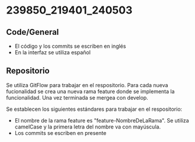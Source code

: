 # 239850_219401_240503


## Code/General
- El  código y los commits se escriben en inglés
- En la interfaz se utiliza español 

## Repositorio
Se utiliza GitFlow para trabajar en el respositorio. Para cada nueva fucionalidad se crea una nueva rama feature donde se implementa la funcionalidad. Una vez terminada se mergea con develop.

Se establecen los siguientes estándares para trabajar en el respositorio:
- El nombre de la rama feature es "feature-NombreDeLaRama". Se utiliza camelCase y la primera letra del nombre va con mayúscula.  
- Los commits se escriben en presente